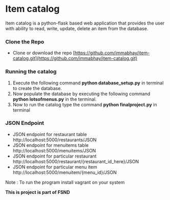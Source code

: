 # Item catalog
Item catalog is a python-flask based web application that provides the user with ability to read, write, update, delete an item from the database.

### Clone the Repo
* Clone or download the repo [https://github.com/immabhay/item-catalog.git](https://github.com/immabhay/item-catalog.git)

### Running the catalog
1. Execute the following command __python database_setup.py__ in terminal to create the database.
2. Now populate the database by executing the following command __python lotsofmenus.py__ in the terminal.
3. Now to run the catalog type the command __python finalproject.py__ in terminal

### JSON Endpoint
* JSON endpoint for restaurant table http://localhost:5000/restaurants/JSON
* JSON endpoint for menuitems table http://localhost:5000/menuitems/JSON
* JSON endpoint for particular restaurant http://localhost:5000/restaurant/{restaurant_id_here}/JSON
* JSON endpoint for particular menu item http://localhost:5000/menuitem/{menu_id}/JSON

Note : To run the program install vagrant on your system

__This is project is part of FSND__
